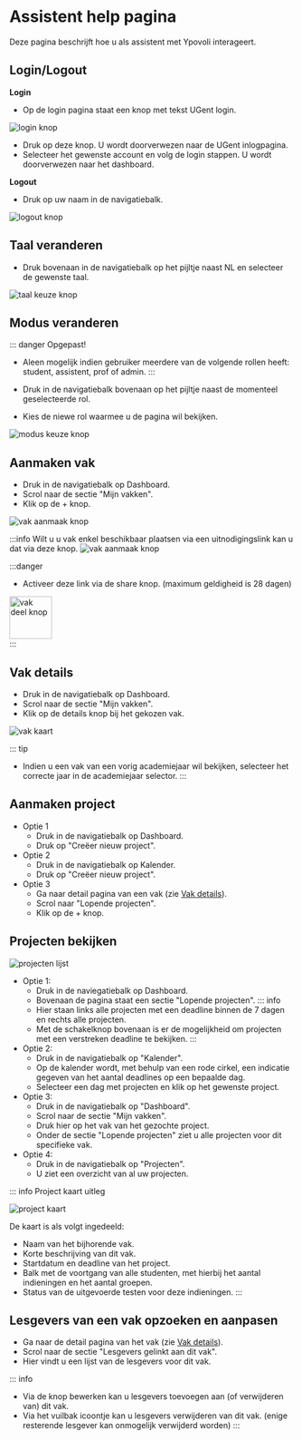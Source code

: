 # Assistent help pagina

Deze pagina beschrijft hoe u als assistent met Ypovoli interageert.

## Login/Logout

**Login**

- Op de login pagina staat een knop met tekst UGent login.

![login knop](../assets/login-button.png)
- Druk op deze knop. U wordt doorverwezen naar de UGent inlogpagina.
- Selecteer het gewenste account en volg de login stappen. U wordt doorverwezen naar het dashboard.

**Logout**

- Druk op uw naam in de navigatiebalk.

![logout knop](../assets/nl/logout-button.png)

## Taal veranderen

- Druk bovenaan in de navigatiebalk op het pijltje naast NL en selecteer de gewenste taal.

![taal keuze knop](../assets/nl/lang-change.png)

## Modus veranderen

::: danger Opgepast!
- Aleen mogelijk indien gebruiker meerdere van de volgende rollen heeft: student, assistent, prof of admin.
:::

- Druk in de navigatiebalk bovenaan op het pijltje naast de momenteel geselecteerde rol.
- Kies de niewe rol waarmee u de pagina wil bekijken.

![modus keuze knop](../assets/assistant/nl/modus-change.png)

## Aanmaken vak
- Druk in de navigatiebalk op Dashboard.
- Scrol naar de sectie "Mijn vakken".
- Klik op de + knop.

![vak aanmaak knop](../assets/teacher/nl/course-create-button.png)

:::info
Wilt u u vak enkel beschikbaar plaatsen via een uitnodigingslink kan u dat via deze knop.
![vak aanmaak knop](../assets/teacher/nl/private-course-button.png)

:::danger
- Activeer deze link via de share knop. (maximum geldigheid is 28 dagen)
<div style="display: flex; align-items: center;">
    <img src="../assets/teacher/course-share-button.png" alt="vak deel knop" style="width: auto; height: 75px; margin-right: 10px;">
</div>
:::

## Vak details
- Druk in de navigatiebalk op Dashboard.
- Scrol naar de sectie "Mijn vakken".
- Klik op de details knop bij het gekozen vak.

![vak kaart](../assets/course-card.png)

::: tip
- Indien u een vak van een vorig academiejaar wil bekijken, selecteer het correcte jaar in de academiejaar selector.
:::

## Aanmaken project

- Optie 1
    - Druk in de navigatiebalk op Dashboard.
    - Druk op "Creëer nieuw project".
- Optie 2
    - Druk in de navigatiebalk op Kalender.
    - Druk op "Creëer nieuw project".
- Optie 3
    - Ga naar detail pagina van een vak (zie [Vak details](#vak-details)).
    - Scrol naar "Lopende projecten".
    - Klik op de + knop.

## Projecten bekijken

![projecten lijst](../assets/nl/project-list.png)

- Optie 1:
  - Druk in de naviegatiebalk op Dashboard.
  - Bovenaan de pagina staat een sectie "Lopende projecten".
  ::: info
  - Hier staan links alle projecten met een deadline binnen de 7 dagen en rechts alle projecten.
  - Met de schakelknop bovenaan is er de mogelijkheid om projecten met een verstreken deadline te bekijken.
  :::
- Optie 2:
  - Druk in de navigatiebalk op "Kalender".
  - Op de kalender wordt, met behulp van een rode cirkel, een indicatie gegeven van het aantal deadlines op een bepaalde dag. 
  - Selecteer een dag met projecten en klik op het gewenste project.
- Optie 3:
  - Druk in de navigatiebalk op "Dashboard".
  - Scrol naar de sectie "Mijn vakken".
  - Druk hier op het vak van het gezochte project.
  - Onder de sectie "Lopende projecten" ziet u alle projecten voor dit specifieke vak.
- Optie 4: 
  - Druk in de navigatiebalk op "Projecten".
  - U ziet een overzicht van al uw projecten.

::: info Project kaart uitleg
<!-- TODO maybey ne fotoke en me numerkes aanduide -->
![project kaart](../assets/nl/project-card.png)

De kaart is als volgt ingedeeld:
- Naam van het bijhorende vak.
- Korte beschrijving van dit vak.
- Startdatum en deadline van het project.
- Balk met de voortgang van alle studenten, met hierbij het aantal indieningen en het aantal groepen.
- Status van de uitgevoerde testen voor deze indieningen.
:::

## Lesgevers van een vak opzoeken en aanpasen
- Ga naar de detail pagina van het vak (zie [Vak details](#vak-details)).
- Scrol naar de sectie "Lesgevers gelinkt aan dit vak".
- Hier vindt u een lijst van de lesgevers voor dit vak.

::: info
- Via de knop bewerken kan u lesgevers toevoegen aan (of verwijderen van) dit vak.
- Via het vuilbak icoontje kan u lesgevers verwijderen van dit vak. (enige resterende lesgever kan onmogelijk verwijderd worden)
:::